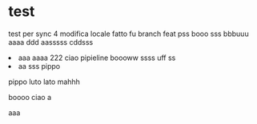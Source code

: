 # test
test per sync
4 modifica locale
fatto fu branch feat
pss
booo
sss
bbbuuu
aaaa
ddd
aasssss
cddsss

<LI> aaa
aaaa
222
ciao pipieline
boooww
ssss
uff ss
<li>aa sss pippo

pippo
luto lato
mahhh

boooo ciao
a

aaa

